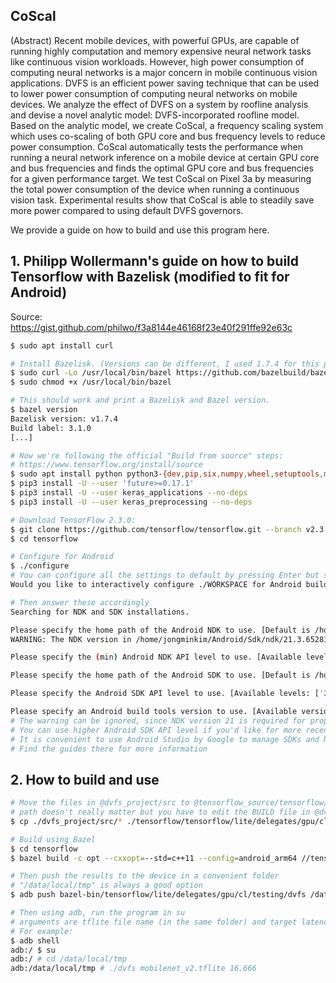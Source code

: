 ## CoScal

(Abstract) Recent mobile devices, with powerful GPUs, are capable of running highly computation and memory expensive neural network tasks like continuous vision workloads.
However, high power consumption of computing neural networks is a major concern in mobile continuous vision applications.
DVFS is an efficient power saving technique that can be used to lower power consumption of computing neural networks on mobile devices.
We analyze the effect of DVFS on a system by roofline analysis and devise a novel analytic model: DVFS-incorporated roofline model.
Based on the analytic model, we create CoScal, a frequency scaling system which uses co-scaling of both GPU core and bus frequency levels to reduce power consumption.
CoScal automatically tests the performance when running a neural network inference on a mobile device at certain GPU core and bus frequencies and finds the optimal GPU core and bus frequencies for a given performance target.
We test CoScal on Pixel 3a by measuring the total power consumption of the device when running a continuous vision task.
Experimental results show that CoScal is able to steadily save more power compared to using default DVFS governors.

We provide a guide on how to build and use this program here.

## 1. Philipp Wollermann's guide on how to build Tensorflow with Bazelisk (modified to fit for Android)
Source: https://gist.github.com/philwo/f3a8144e46168f23e40f291ffe92e63c

```bash
$ sudo apt install curl

# Install Bazelisk. (Versions can be different, I used 1.7.4 for this program)
$ sudo curl -Lo /usr/local/bin/bazel https://github.com/bazelbuild/bazelisk/releases/download/v1.7.4/bazelisk-linux-amd64
$ sudo chmod +x /usr/local/bin/bazel

# This should work and print a Bazelisk and Bazel version.
$ bazel version
Bazelisk version: v1.7.4
Build label: 3.1.0
[...]

# Now we're following the official "Build from source" steps:
# https://www.tensorflow.org/install/source
$ sudo apt install python python3-{dev,pip,six,numpy,wheel,setuptools,mock}
$ pip3 install -U --user 'future>=0.17.1'
$ pip3 install -U --user keras_applications --no-deps
$ pip3 install -U --user keras_preprocessing --no-deps

# Download TensorFlow 2.3.0:
$ git clone https://github.com/tensorflow/tensorflow.git --branch v2.3.0
$ cd tensorflow

# Configure for Android
$ ./configure
# You can configure all the settings to default by pressing Enter but should answer y to this specific question:
Would you like to interactively configure ./WORKSPACE for Android builds? [y/N]: y

# Then answer these accordingly
Searching for NDK and SDK installations.

Please specify the home path of the Android NDK to use. [Default is /home/jongminkim/Android/Sdk/ndk-bundle]: /home/jongminkim/Android/Sdk/ndk/21.3.6528147
WARNING: The NDK version in /home/jongminkim/Android/Sdk/ndk/21.3.6528147 is 21, which is not supported by Bazel (officially supported versions: [10, 11, 12, 13, 14, 15, 16, 17, 18]). Please use another version. Compiling Android targets may result in confusing errors.

Please specify the (min) Android NDK API level to use. [Available levels: ['16', '17', '18', '19', '21', '22', '23', '24', '26', '27', '28', '29', '30']] [Default is 21]: 21

Please specify the home path of the Android SDK to use. [Default is /home/jongminkim/Android/Sdk]: /home/jongminkim/Android/Sdk

Please specify the Android SDK API level to use. [Available levels: ['26', '28', '29', '30']] [Default is 30]: 26

Please specify an Android build tools version to use. [Available versions: ['28.0.3', '29.0.2', '30.0.1']] [Default is 30.0.1]: 30.0.1
# The warning can be ignored, since NDK version 21 is required for proper operation
# You can use higher Android SDK API level if you'd like for more recent Android versions
# It is convenient to use Android Studio by Google to manage SDKs and NDKs
# Find the guides there for more information
```


## 2. How to build and use
```bash
# Move the files in @dvfs_project/src to @tensorflow_source/tensorflow/lite/delegates/gpu/cl/testing
# path doesn't really matter but you have to edit the BUILD file in @dvfs_project/src for doing so
$ cp ./dvfs_project/src/* ./tensorflow/tensorflow/lite/delegates/gpu/cl/testing

# Build using Bazel
$ cd tensorflow
$ bazel build -c opt --cxxopt=--std=c++11 --config=android_arm64 //tensorflow/lite/delegates/gpu/cl/testing:dvfs

# Then push the results to the device in a convenient folder
# "/data/local/tmp" is always a good option
$ adb push bazel-bin/tensorflow/lite/delegates/gpu/cl/testing/dvfs /data/local/tmp

# Then using adb, run the program in su
# arguments are tflite file name (in the same folder) and target latency in ms
# For example:
$ adb shell
adb:/ $ su
adb:/ # cd /data/local/tmp
adb:/data/local/tmp # ./dvfs mobilenet_v2.tflite 16.666
```
